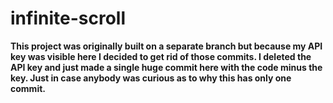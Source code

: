 # infinite-scroll

<strong>This project was originally built on a separate branch but because my API key was visible here I decided to get rid of those commits.
I deleted the API key and just made a single huge commit here with the code minus the key. Just in case anybody was curious as to why this has only one commit.</strong>

